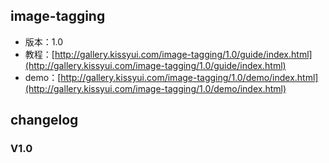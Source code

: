 ## image-tagging

* 版本：1.0
* 教程：[http://gallery.kissyui.com/image-tagging/1.0/guide/index.html](http://gallery.kissyui.com/image-tagging/1.0/guide/index.html)
* demo：[http://gallery.kissyui.com/image-tagging/1.0/demo/index.html](http://gallery.kissyui.com/image-tagging/1.0/demo/index.html)

## changelog

### V1.0


